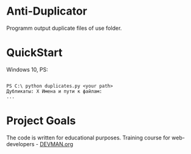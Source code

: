 # Anti-Duplicator

Programm output duplicate files of use folder.

# QuickStart

Windows 10, PS:
```#!bash

PS C:\ python duplicates.py <your path>
Дубликаты: Х Имена и пути к файлам:
...
```

# Project Goals

The code is written for educational purposes. Training course for web-developers - [DEVMAN.org](https://devman.org)
